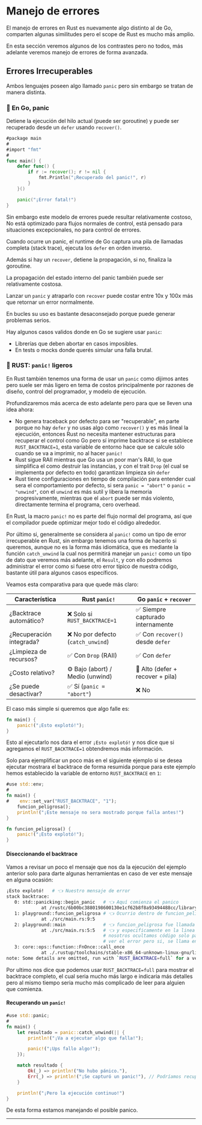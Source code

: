 # Manejo de errores

El manejo de errores en Rust es nuevamente algo distinto al de Go, comparten 
algunas similitudes pero el scope de Rust es mucho más amplio.

En esta sección veremos algunos de los contrastes pero no todos, más adelante
veremos manejo de errores de forma avanzada.

## Errores Irrecuperables

Ambos lenguajes poseen algo llamado `panic` pero sin embargo se tratan de manera
distinta.

### 🐹 En Go, panic

Detiene la ejecución del hilo actual (puede ser goroutine) y puede ser 
recuperado desde un `defer` usando `recover()`.

```go
#package main
#
#import "fmt"
#
func main() {
    defer func() {
        if r := recover(); r != nil {
            fmt.Println("¡Recuperado del panic!", r)
        }
    }()

    panic("¡Error fatal!")
}
```

Sin embargo este modelo de errores puede resultar relativamente costoso,
No está optimizado para flujos normales de control, está pensado para 
situaciones excepcionales, no para control de errores.

Cuando ocurre un panic, el runtime de Go captura una pila de llamadas completa 
(stack trace), ejecuta los `defer` en orden inverso.

Además si hay un `recover`, detiene la propagación, si no, finaliza la goroutine.

La propagación del estado interno del panic también puede ser relativamente 
costosa.

Lanzar un `panic` y atraparlo con `recover` puede costar entre 10x y 100x más 
que retornar un error normalmente.

En bucles su uso es bastante desaconsejado porque puede generar problemas 
serios.

Hay algunos casos validos donde en Go se sugiere usar `panic`:

- Librerías que deben abortar en casos imposibles.
- En tests o mocks donde querés simular una falla brutal.

### 🦀 RUST: `panic!` ligeros

En Rust también tenemos una forma de usar un `panic` como dijimos antes pero 
suele ser más ligero en tema de costos principalmente por razones de diseño, 
control del programador, y modelo de ejecución.

Profundizaremos más acerca de esto adelante pero para que se lleven una idea 
ahora:
- No genera traceback por defecto para ser "recuperable", en parte porque no hay
  `defer` y no usas algo como `recover()` y es más lineal la ejecución, entonces 
  Rust no necesita mantener estructuras para recuperar el control como Go pero 
  sí imprime backtrace si se establece `RUST_BACKTRACE=1`, esta variable de 
  entorno hace que se calcule sólo cuando se va a imprimir, no al hacer `panic!`
- Rust sigue RAII mientras que Go usa un poor man's RAII, lo que simplifica el 
  como destruir las instancias, y con el trait `Drop` (el cual se implementa por
  defecto en todo) garantizan limpieza sin `defer`
- Rust tiene configuraciones en tiempo de compilación para entender cual sera el
  comportamiento por defecto, si sera `panic = "abort"` o `panic = "unwind"`,
  con el `unwind` es más sutil y libera la memoria progresivamente, mientras
  que el `abort` puede ser más violento, directamente termina el programa, cero 
  overhead.

En Rust, la macro `panic!` no es parte del flujo normal del programa, así 
que el compilador puede optimizar mejor todo el código alrededor.

Por último si, generalmente se considera al `panic!` como un tipo de error 
irrecuperable en Rust, sin embargo tenemos una forma de hacerlo si queremos,
aunque no es la forma más idiomática, que es mediante la función `catch_unwind`
la cual nos permitirá manejar un `panic!` como un tipo de dato que veremos más 
adelante, el `Result`, y con ello podremos administrar el error como si fuese
otro error típico de nuestra código, bastante útil para algunos casos 
específicos.

Veamos esta comparativa para que quede más claro:

| Característica           | Rust `panic!`                     | Go `panic` + `recover`           |
| ------------------------ | --------------------------------- | -------------------------------- |
| ¿Backtrace automático?   | ❌ Solo si `RUST_BACKTRACE=1`      | ✅ Siempre capturado internamente |
| ¿Recuperación integrada? | ❌ No por defecto (`catch_unwind`) | ✅ Con `recover()` desde `defer`  |
| ¿Limpieza de recursos?   | ✅ Con `Drop` (RAII)               | ✅ Con `defer`                    |
| ¿Costo relativo?         | ⚙️ Bajo (abort) / Medio (unwind)  | 🚨 Alto (defer + recover + pila) |
| ¿Se puede desactivar?    | ✅ Sí (`panic = "abort"`)          | ❌ No                             |

El caso más simple si queremos que algo falle es:

```rust
fn main() {
    panic!("¡Esto explotó!");
}
```

Esto al ejecutarlo nos dara el error `¡Esto explotó!` y nos dice que si 
agregamos el `RUST_BACKTRACE=1` obtendremos más información.

Solo para ejemplificar un poco más en el siguiente ejemplo si se desea ejecutar
mostrara el backtrace de forma resumida porque para este ejemplo hemos
establecido la variable de entorno `RUST_BACKTRACE` en `1`:

```rust
#use std::env;
#
fn main() {
#    env::set_var("RUST_BACKTRACE", "1");
    funcion_peligrosa();
    println!("¡Este mensaje no sera mostrado porque falla antes!")
}

fn funcion_peligrosa() {
    panic!("¡Esto explotó!");
}
```

#### Diseccionando el backtrace

Vamos a revisar un poco el mensaje que nos da la ejecución del ejemplo anterior 
solo para darte algunas herramientas en caso de ver este mensaje en alguna 
ocasión:

```sh
¡Esto explotó!   # 👈 Nuestro mensaje de error
stack backtrace:
   0: std::panicking::begin_panic   # 👈 Aquí comienza el panico
             at /rustc/6b00bc3880198600130e1cf62b8f8a93494488cc/library/std/src/panicking.rs:769:5
   1: playground::funcion_peligrosa # 👈 Ocurrio dentro de funcion_peligrosa
             at ./src/main.rs:9:5
   2: playground::main              # 👈 funcion_peligrosa fue llamada en el main
             at ./src/main.rs:5:5   # 👈 y especificamente en la linea 5 
                                    # nosotros ocultamos código solo para que puedas
                                    # ver el error pero si, se llama en la linea 5
   3: core::ops::function::FnOnce::call_once
             at ./.rustup/toolchains/stable-x86_64-unknown-linux-gnu/lib/rustlib/src/rust/library/core/src/ops/function.rs:250:5
note: Some details are omitted, run with `RUST_BACKTRACE=full` for a verbose backtrace.
```

Por ultimo nos dice que podemos usar `RUST_BACKTRACE=full` para mostrar el 
backtrace completo, el cual seria mucho más largo e indicaria más detalles pero
al mismo tiempo seria mucho más complicado de leer para alguien que comienza.

#### Recuperando un `panic!`

```rust
#use std::panic;
#
fn main() {
    let resultado = panic::catch_unwind(|| {
        println!("¡Va a ejecutar algo que falla!");

        panic!("¡Ups fallo algo!");
    });

    match resultado {
        Ok(_) => println!("No hubo pánico."),
        Err(_) => println!("¡Se capturó un panic!"), // Podríamos recuperar el mensaje
    }

    println!("¡Pero la ejecución continuo!")
}
```

De esta forma estamos manejando el posible panico.

---


